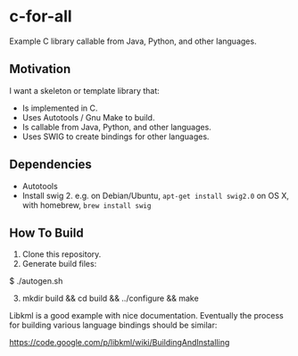 c-for-all
=========

Example C library callable from Java, Python, and other languages.

Motivation
----------

I want a skeleton or template library that:

- Is implemented in C.
- Uses Autotools / Gnu Make to build.
- Is callable from Java, Python, and other languages.
- Uses SWIG to create bindings for other languages.

Dependencies
------------
- Autotools 
- Install swig 2.
	e.g. on Debian/Ubuntu, `apt-get install swig2.0`
	on OS X, with homebrew, `brew install swig`


How To Build
------------

1. Clone this repository.
2. Generate build files:

 $ ./autogen.sh

3. mkdir build && cd build && ../configure && make


Libkml is a good example with nice documentation.  Eventually the process for
building various language bindings should be similar:

https://code.google.com/p/libkml/wiki/BuildingAndInstalling
